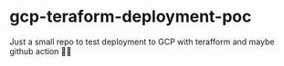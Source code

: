 # gcp-teraform-deployment-poc
Just a small repo to test deployment to GCP with terafform and maybe github action 🤷‍♂️

